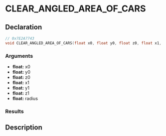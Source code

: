 # CLEAR_ANGLED_AREA_OF_CARS

## Declaration
```cpp
// 0x7E2A7743
void CLEAR_ANGLED_AREA_OF_CARS(float x0, float y0, float z0, float x1, float y1, float z1, float radius);
```

### Arguments
- **float:** x0
- **float:** y0
- **float:** z0
- **float:** x1
- **float:** y1
- **float:** z1
- **float:** radius

### Results

## Description
